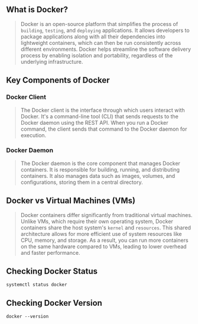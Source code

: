 ## What is Docker?

>Docker is an open-source platform that simplifies the process of `building`, `testing`, and `deploying` applications. It allows developers to package applications along with all their dependencies into lightweight containers, which can then be run consistently across different environments. Docker helps streamline the software delivery process by enabling isolation and portability, regardless of the underlying infrastructure.

## Key Components of Docker

### Docker Client
>The Docker client is the interface through which users interact with Docker. It's a command-line tool (CLI) that sends requests to the Docker daemon using the REST API. When you run a Docker command, the client sends that command to the Docker daemon for execution.

### Docker Daemon
>The Docker daemon is the core component that manages Docker containers. It is responsible for building, running, and distributing containers. It also manages data such as images, volumes, and configurations, storing them in a central directory.

## Docker vs Virtual Machines (VMs)

>Docker containers differ significantly from traditional virtual machines. Unlike VMs, which require their own operating system, Docker containers share the host system's `kernel` and `resources`. This shared architecture allows for more efficient use of system resources like CPU, memory, and storage. As a result, you can run more containers on the same hardware compared to VMs, leading to lower overhead and faster performance.

## Checking Docker Status

`systemctl status docker`

## Checking Docker Version

`docker --version`
